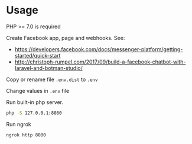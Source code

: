 # Usage

PHP >= 7.0 is required

Create Facebook app, page and webhooks.
See:
* https://developers.facebook.com/docs/messenger-platform/getting-started/quick-start
* http://christoph-rumpel.com/2017/09/build-a-facebook-chatbot-with-laravel-and-botman-studio/

Copy or rename file `.env.dist` to `.env`

Change values in `.env` file

Run built-in php server.
```bash
php -S 127.0.0.1:8080
```

Run ngrok
``` bash
ngrok http 8080
```

